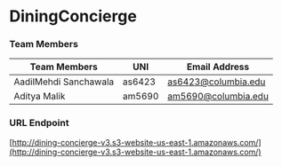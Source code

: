 # DiningConcierge

### Team Members
| **Team Members**      | **UNI** | **Email Address**   |
|-----------------------|---------|---------------------|
| AadilMehdi Sanchawala | as6423  | as6423@columbia.edu |
| Aditya Malik          | am5690  | am5690@columbia.edu |

### URL Endpoint
[http://dining-concierge-v3.s3-website-us-east-1.amazonaws.com/](http://dining-concierge-v3.s3-website-us-east-1.amazonaws.com/)